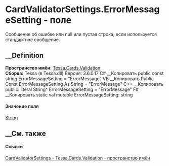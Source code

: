 # CardValidatorSettings.ErrorMessageSetting - поле
Сообщение об ошибке или null или пустая строка, если используется стандартное
сообщение.
## __Definition
 **Пространство имён:** [Tessa.Cards.Validation](N_Tessa_Cards_Validation.htm)  
 **Сборка:** Tessa (в Tessa.dll) Версия: 3.6.0.17
C# __Копировать
     public const string ErrorMessageSetting = "ErrorMessage"
VB __Копировать
     Public Const ErrorMessageSetting As String = "ErrorMessage"
C++ __Копировать
     public:
    literal String^ ErrorMessageSetting = "ErrorMessage"
F# __Копировать
     static val mutable ErrorMessageSetting: string
#### Значение поля
[String](https://learn.microsoft.com/dotnet/api/system.string)
##  __См. также
#### Ссылки
[CardValidatorSettings - ](T_Tessa_Cards_Validation_CardValidatorSettings.htm)
[Tessa.Cards.Validation - пространство имён](N_Tessa_Cards_Validation.htm)
